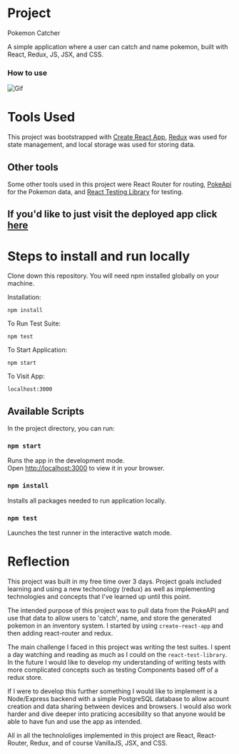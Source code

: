 # Project

Pokemon Catcher

A simple application where a user can catch and name pokemon, built with React, Redux, JS, JSX, and CSS.

### How to use

![Gif](https://media.giphy.com/media/abwDWGjA9uxXDtU8eI/giphy.gif)

# Tools Used

This project was bootstrapped with [Create React App](https://github.com/facebook/create-react-app), [Redux](https://redux.js.org/) was used for state management, and local storage was used for storing data.

## Other tools

Some other tools used in this project were React Router for routing, [PokeApi](https://pokeapi.co/) for the Pokemon data, and [React Testing Library](https://testing-library.com/docs/react-testing-library/intro/) for testing.

## If you'd like to just visit the deployed app click [here](https://pokemon-catcher-pi.vercel.app/)

# Steps to install and run locally

Clone down this repository. You will need npm installed globally on your machine.

Installation:

```
npm install
```

To Run Test Suite:

```
npm test
```

To Start Application:

```
npm start
```

To Visit App:

```
localhost:3000
```

## Available Scripts

In the project directory, you can run:

### `npm start`

Runs the app in the development mode.\
Open [http://localhost:3000](http://localhost:3000) to view it in your browser.

### `npm install`

Installs all packages needed to run application locally.

### `npm test`

Launches the test runner in the interactive watch mode.

# Reflection

This project was built in my free time over 3 days. Project goals included learning and using a new techonology (redux) as well as implementing technologies and concepts that I've learned up until this point.

The intended purpose of this project was to pull data from the PokeAPI and use that data to allow users to 'catch', name, and store the generated pokemon in an inventory system. I started by using `create-react-app` and then adding react-router and redux.

The main challenge I faced in this project was writing the test suites. I spent a day watching and reading as much as I could on the `react-test-library`. In the future I would like to develop my understanding of writing tests with more complicated concepts such as testing Components based off of a redux store.

If I were to develop this further something I would like to implement is a Node/Express backend with a simple PostgreSQL database to allow acount creation and data sharing between devices and browsers. I would also work harder and dive deeper into praticing accesibility so that anyone would be able to have fun and use the app as intended.

All in all the technololiges implemented in this project are React, React-Router, Redux, and of course VanillaJS, JSX, and CSS.
